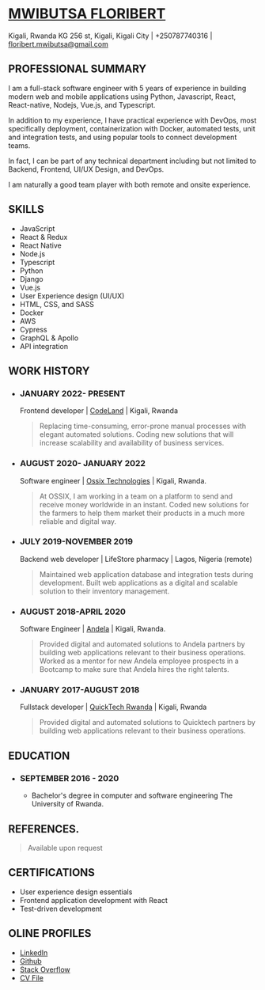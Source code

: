 # [MWIBUTSA FLORIBERT](mwibutsa.com)
 
Kigali, Rwanda KG 256 st, Kigali, Kigali City | +250787740316 | floribert.mwibutsa@gmail.com

## PROFESSIONAL SUMMARY

I am a full-stack software engineer with 5 years of experience in building modern web and mobile applications using Python, Javascript, React, React-native, Nodejs, Vue.js, and Typescript.

In addition to my experience, I have practical experience with DevOps, most specifically deployment, containerization with Docker, automated tests, unit and integration tests, and using popular tools to connect development teams.

In fact, I can be part of any technical department including but not limited to Backend, Frontend, UI/UX Design, and DevOps.

I am naturally a good team player with both remote and onsite experience.

## SKILLS

- JavaScript
- React & Redux
- React Native
- Node.js
- Typescript
- Python
- Django
- Vue.js
- User Experience design (UI/UX)
- HTML, CSS, and SASS
- Docker
- AWS
- Cypress
- GraphQL & Apollo
- API integration



## WORK HISTORY

- ### JANUARY 2022- PRESENT  

  Frontend developer | [CodeLand](https://www.codeland.it/) | Kigali, Rwanda  
  
  > Replacing time-consuming, error-prone manual processes with elegant automated solutions.
  Coding new solutions that will increase scalability and availability of business services.

- ### AUGUST 2020- JANUARY 2022  

  Software engineer | [Ossix Technologies](ossix.technology) | Kigali, Rwanda. 
  
  > At OSSIX, I am working in a team on a platform to send and receive money worldwide in an instant.
  Coded new solutions for the farmers to help them market their products in a much more reliable and digital way.



- ### JULY 2019-NOVEMBER 2019  

  Backend web developer | LifeStore pharmacy | Lagos, Nigeria (remote)  
  
  > Maintained web application database and integration tests during development.
  Built web applications as a digital and scalable solution to their inventory management.

- ### AUGUST 2018-APRIL 2020  

  Software Engineer | [Andela](andela.com) | Kigali, Rwanda. 
  
  > Provided digital and automated solutions to Andela partners by building web applications relevant to their business operations.
  Worked as a mentor for new Andela employee prospects in a Bootcamp to make sure that Andela hires the right talents.


- ### JANUARY 2017-AUGUST 2018  

  Fullstack developer | [QuickTech Rwanda](https://qt.rw/) | Kigali, Rwanda  
  
  > Provided digital and automated solutions to Quicktech partners by building web applications relevant to their business operations.

## EDUCATION  

- ### SEPTEMBER 2016 - 2020  

  - Bachelor's degree in computer and software engineering
  The University of Rwanda.

## REFERENCES. 

   > Available upon request

## CERTIFICATIONS  

  - User experience design essentials
  - Frontend application development with React
  - Test-driven development
  
## OLINE PROFILES
  - [LinkedIn](https://www.linkedin.com/in/mwibutsa/)
  - [Github](https://github.com/mwibutsa)
  - [Stack Overflow](https://stackoverflow.com/users/11440526/mwibutsa-floribert)
  - [CV File](https://docs.google.com/document/d/1sSjm0xRdvn_36mjuSyo1DIN2B5uHLwxetJVB_jDZw0s/edit?usp=sharing)



